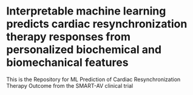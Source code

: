 # Interpretable machine learning predicts cardiac resynchronization therapy responses from personalized biochemical and biomechanical features
This is the Repository for ML Prediction of Cardiac Resynchronization Therapy Outcome from the SMART-AV clinical trial
